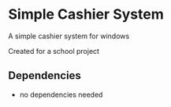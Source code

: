 # Simple Cashier System

A simple cashier system for windows

Created for a school project

## Dependencies
- no dependencies needed
